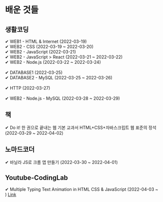# 배운 것들

## 생활코딩

✔ WEB1 - HTML & Internet (2022-03-19) <br>
✔ WEB2 - CSS (2022-03-19 ~ 2022-03-20) <br>
✔ WEB2 - JavaScript (2022-03-21) <br>
✔ WEB2 - JavaScript > React (2022-03-21 ~ 2022-03-22) <br>
✔ WEB2 - Node.js (2022-03-22 ~ 2022-03-24) <br>
<br>
✔ DATABASE1 (2022-03-25) <br>
✔ DATABASE2 - MySQL (2022-03-25 ~ 2022-03-26) <br>
<br>
✔ HTTP (2022-03-27) <br>
<br>
✔ WEB2 - Node.js - MySQL (2022-03-28 ~ 2022-03-29) <br>


## 책

✔ Do it! 한 권으로 끝내는 웹 기본 교과서 HTML+CSS+자바스크립트 웹 표준의 정석 (2022-03-29 ~ 2022-04-02) <br>

## 노마드코더

✔ 바닐라 JS로 크롬 앱 만들기 (2022-03-30 ~ 2022-04-01) 

## Youtube-CodingLab
✔ Multiple Typing Text Animation in HTML CSS & JavaScript (2022-04-03 ~ ) [Link](https://www.youtube.com/watch?v=nxoHR9lltK0&list=PLImJ3umGjxdAuARwziklrT2QEELizOMtr&index=31) 
